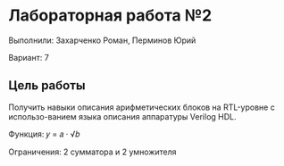 # Лабораторная работа №2

Выполнили: Захарченко Роман, Перминов Юрий

Вариант: 7

## Цель работы

Получить навыки описания арифметических блоков на RTL-уровне с использо-ванием языка описания аппаратуры Verilog HDL.

Функция: 𝑦 = 𝑎 · √𝑏

Ограничения: 2 сумматора и 2 умножителя
